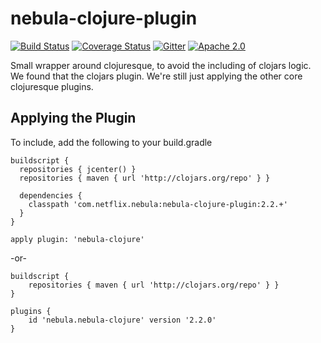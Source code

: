 nebula-clojure-plugin
==============
[![Build Status](https://travis-ci.org/nebula-plugins/nebula-clojure-plugin.svg?branch=master)](https://travis-ci.org/nebula-plugins/projects/nebula-clojure-plugin)
[![Coverage Status](https://coveralls.io/repos/nebula-plugins/nebula-clojure-plugin/badge.svg?branch=masterservice=github)](https://coveralls.io/github/nebula-plugins/projects/nebula-clojure-plugin?branch=master)
[![Gitter](https://badges.gitter.im/Join%20Chat.svg)](https://gitter.im/nebula-plugins/nebula-clojure-plugin?utm_source=badgeutm_medium=badgeutm_campaign=pr-badge)
[![Apache 2.0](https://img.shields.io/github/license/nebula-plugins/nebula-clojure-plugin.svg)](http://www.apache.org/licenses/LICENSE-2.0)


Small wrapper around clojuresque, to avoid the including of clojars logic. We found that the clojars plugin. We're still
just applying the other core clojuresque plugins.

## Applying the Plugin

To include, add the following to your build.gradle

    buildscript {
      repositories { jcenter() }
      repositories { maven { url 'http://clojars.org/repo' } }

      dependencies {
        classpath 'com.netflix.nebula:nebula-clojure-plugin:2.2.+'
      }
    }

    apply plugin: 'nebula-clojure'

-or-

    buildscript {
    	repositories { maven { url 'http://clojars.org/repo' } }
    }

    plugins {
    	id 'nebula.nebula-clojure' version '2.2.0'
    }
